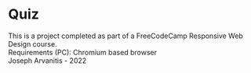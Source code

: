 # Quiz
This is a project completed as part of a FreeCodeCamp Responsive Web Design course.<br>
Requirements (PC): Chromium based browser<br>
Joseph Arvanitis - 2022<br>
